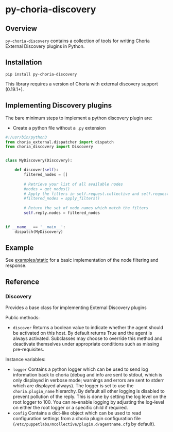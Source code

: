# py-choria-discovery

## Overview

`py-choria-discovery` contains a collection of tools for writing Choria External Discovery plugins in Python.

## Installation

    pip install py-choria-discovery
    
This library requires a version of Choria with external discovery support (0.19.1+).
    
## Implementing Discovery plugins

The bare minimum steps to implement a python discovery plugin are:

* Create a python file without a `.py` extension

```python
#!/usr/bin/python3
from choria_external.dispatcher import dispatch
from choria_discovery import Discovery


class MyDiscovery(Discovery):

    def discover(self):
        filtered_nodes = []
        
        # Retrieve your list of all available nodes
        #nodes = get_nodes()
        # Apply the filters in self.request.collective and self.request.filter
        #filtered_nodes = apply_filters()
        
        # Return the set of node names which match the filters
        self.reply.nodes = filtered_nodes
        

if __name__ == '__main__':
    dispatch(MyDiscovery)
```

## Example

See [examples/static](examples/static) for a basic implementation of the node filtering and response.
        
## Reference

### Discovery

Provides a base class for implementing External Discovery plugins

Public methods:

- `discover`
  Returns a boolean value to indicate whether the agent should be activated on this host.
  By default returns True and the agent is always activated. Subclasses may choose to override
  this method and deactivate themselves under appropriate conditions such as missing pre-requisites.
  
Instance variables:

- `logger`
  Contains a python logger which can be used to send log information back to choria (debug and info are sent to stdout,
  which is only displayed in verbose mode; warnings and errors are sent to stderr which are displayed always).
  The logger is set to use the `choria.plugin_name` hierarchy. By default all other logging is disabled to prevent
  pollution of the reply. This is done by setting the log level on the root logger to 100. You can re-enable
  logging by adjusting the log-level on either the root logger or a specific child if required.
- `config`
  Contains a dict-like object which can be used to read configuration settings from a choria plugin
  configuration file (`/etc/puppetlabs/mcollective/plugin.d/agentname.cfg` by default).
  
